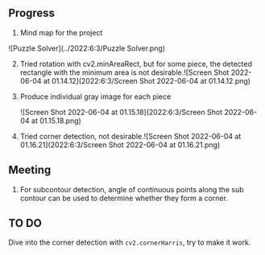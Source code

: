 ## Progress

1. Mind map for the project

![Puzzle Solver](../2022:6:3/Puzzle Solver.png)

2. Tried rotation with cv2.minAreaRect, but for some piece, the detected rectangle with the minimum area is not desirable.![Screen Shot 2022-06-04 at 01.14.12](2022:6:3/Screen Shot 2022-06-04 at 01.14.12.png)

3. Produce individual gray image for each piece

   ![Screen Shot 2022-06-04 at 01.15.18](2022:6:3/Screen Shot 2022-06-04 at 01.15.18.png)

4. Tried corner detection, not desirable.![Screen Shot 2022-06-04 at 01.16.21](2022:6:3/Screen Shot 2022-06-04 at 01.16.21.png)

## Meeting

1. For subcontour detection, angle of continuous points along the sub contour can be used to determine whether they form a corner.



## TO DO

Dive into the corner detection with `cv2.cornerHarris`, try to make it work. 
